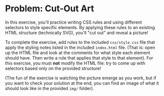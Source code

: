 # Problem: Cut-Out Art

In this exercise, you'll practice writing CSS rules and using different selectors to style specific elements. By applying these rules to an existing HTML structure (technically SVG), you'll "cut out" and reveal a picture!

To complete the exercise, add rules to the included `css/style.css` file that apply the styling notes listed in the included `index.html` file. (That is: open up the HTML file and look at the comments for what style each element should have. Then write a rule that applies that style to that element). For this exercise, you must **not** modify the HTML file: try to come up with selectors based only on the provided structure!

(The fun of the exercise is watching the picture emerge as you work, but if you want to check your solution at the end, you can find an image of what it should look like in the provided `img/` folder).
